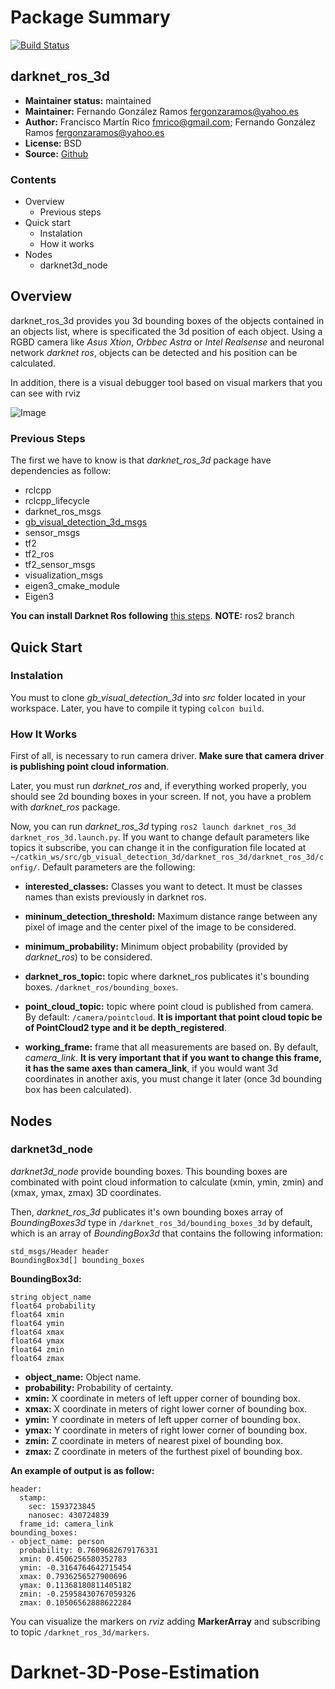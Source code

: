 # Package Summary

[![Build Status](https://travis-ci.com/IntelligentRoboticsLabs/gb_visual_detection_3d.svg?branch=master)](https://travis-ci.com/IntelligentRoboticsLabs/gb_visual_detection_3d)

## darknet_ros_3d

* **Maintainer status:** maintained
* **Maintainer:** Fernando González Ramos <fergonzaramos@yahoo.es>
* **Author:** Francisco Martín Rico <fmrico@gmail.com>; Fernando González Ramos <fergonzaramos@yahoo.es>
* **License:** BSD
* **Source:** [Github](https://github.com/IntelligentRoboticsLabs/gb_visual_detection_3d)

### Contents
* Overview
  * Previous steps
* Quick start
  * Instalation
  * How it works
* Nodes
  * darknet3d_node

## Overview
darknet_ros_3d provides you 3d bounding boxes of the objects contained in an objects list, where is specificated the 3d position of each object.
Using a RGBD camera like *Asus Xtion*, *Orbbec Astra* or *Intel Realsense* and neuronal network *darknet ros*, objects can be detected and his position can be calculated.

In addition, there is a visual debugger tool based on visual markers that you can see with rviz

![Image](https://github.com/IntelligentRoboticsLabs/gb_visual_detection_3d/raw/master/docs/visual_markers.png)

### Previous Steps

The first we have to know is that *darknet_ros_3d* package have dependencies as follow:

* rclcpp
* rclcpp_lifecycle
* darknet_ros_msgs
* [gb_visual_detection_3d_msgs](https://github.com/IntelligentRoboticsLabs/gb_visual_detection_3d_msgs)
* sensor_msgs
* tf2
* tf2_ros
* tf2_sensor_msgs
* visualization_msgs
* eigen3_cmake_module
* Eigen3

**You can install Darknet Ros following** [this steps](https://github.com/leggedrobotics/darknet_ros). **NOTE:** ros2 branch

## Quick Start

### Instalation

You must to clone *gb_visual_detection_3d* into *src* folder located in your workspace. Later, you have to compile it typing ``colcon build``.

### How It Works

First of all, is necessary to run camera driver. **Make sure that camera driver is publishing point cloud information**.

Later, you must run *darknet_ros* and, if everything worked properly, you should see 2d bounding boxes in your screen. If not, you have a problem with *darknet_ros* package.

Now, you can run *darknet_ros_3d* typing ``ros2 launch darknet_ros_3d darknet_ros_3d.launch.py``. If you want to change default parameters like topics it subscribe, you can change it in the configuration file located at ``~/catkin_ws/src/gb_visual_detection_3d/darknet_ros_3d/darknet_ros_3d/config/``. Default parameters are the following:

* **interested_classes:** Classes you want to detect. It must be classes names than exists previously in darknet ros.

* **mininum_detection_threshold:** Maximum distance range between any pixel of image and the center pixel of the image to be considered.

* **minimum_probability:** Minimum object probability (provided by *darknet_ros*) to be considered.

* **darknet_ros_topic:** topic where darknet_ros publicates it's bounding boxes. ``/darknet_ros/bounding_boxes``.

* **point_cloud_topic:** topic where point cloud is published from camera. By default: ``/camera/pointcloud``. **It is important that point cloud topic be of PointCloud2 type and it be depth_registered**.

* **working_frame:** frame that all measurements are based on. By default, *camera_link*. **It is very important that if you want to change this frame, it has the same axes than camera_link**, if you would want 3d coordinates in another axis, you must change it later (once 3d bounding box has been calculated).

## Nodes

### darknet3d_node

*darknet3d_node* provide bounding boxes. This bounding boxes are combinated with point cloud information to calculate (xmin, ymin, zmin) and (xmax, ymax, zmax) 3D coordinates.

Then, *darknet_ros_3d* publicates it's own bounding boxes array of *BoundingBoxes3d* type in ``/darknet_ros_3d/bounding_boxes_3d`` by default, which is an array of *BoundingBox3d* that contains the following information:
```
std_msgs/Header header
BoundingBox3d[] bounding_boxes
```

**BoundingBox3d:**

```
string object_name
float64 probability
float64 xmin
float64 ymin
float64 xmax
float64 ymax
float64 zmin
float64 zmax
```
* **object_name:** Object name.
* **probability:** Probability of certainty.
* **xmin:** X coordinate in meters of left upper corner of bounding box.
* **xmax:** X coordinate in meters of right lower corner of bounding box.
* **ymin:** Y coordinate in meters of left upper corner of bounding box.
* **ymax:** Y coordinate in meters of right lower corner of bounding box.
* **zmin:** Z coordinate in meters of nearest pixel of bounding box.
* **zmax:** Z coordinate in meters of the furthest pixel of bounding box.

**An example of output is as follow:**

```
header:
  stamp:
    sec: 1593723845
    nanosec: 430724839
  frame_id: camera_link
bounding_boxes:
- object_name: person
  probability: 0.7609682679176331
  xmin: 0.4506256580352783
  ymin: -0.3164764642715454
  xmax: 0.7936256527900696
  ymax: 0.11368180811405182
  zmin: -0.25958430767059326
  zmax: 0.10506562888622284

```

You can visualize the markers on *rviz* adding **MarkerArray** and subscribing to topic ``/darknet_ros_3d/markers``.
# Darknet-3D-Pose-Estimation
